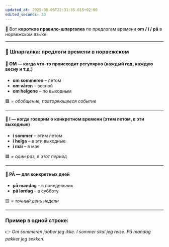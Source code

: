 ```yaml
---
updated_at: 2025-05-06T22:31:35.615+02:00
edited_seconds: 30
---
```

📌 Вот **короткое правило-шпаргалка** по предлогам времени **om / i / på** в норвежском языке:

---

### 📝 **Шпаргалка: предлоги времени в норвежском**

#### 📅 **OM** — когда **что-то происходит регулярно** (каждый год, каждую весну и т.д.)

- **om sommeren** – летом    
- **om våren** – весной    
- **om helgene** – по выходным    

🟩 _= обобщение, повторяющееся событие_

---

#### 📍 **I** — когда говорим о **конкретном времени** (этим летом, в эти выходные)

- **i sommer** – этим летом    
- **i helga** – в эти выходные    
- **i mai** – в мае    

🟦 _= один раз, в этот период_

---

#### 📆 **PÅ** — для **конкретных дней**

- **på mandag** – в понедельник    
- **på lørdag** – в субботу    

🟨 _= точный день недели_

---

### Пример в одной строке:

👉 _Om sommeren jobber jeg ikke. I sommer skal jeg reise. På mandag pakker jeg sekken._

